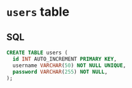 # `users` table

## SQL

```SQL
CREATE TABLE users (
  id INT AUTO_INCREMENT PRIMARY KEY,
  username VARCHAR(50) NOT NULL UNIQUE,
  password VARCHAR(255) NOT NULL,
);

```